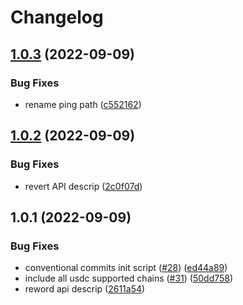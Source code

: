 # Changelog

## [1.0.3](https://github.com/ashutosh-ukey/openapi-internal/compare/v1.0.2...v1.0.3) (2022-09-09)


### Bug Fixes

* rename ping path ([c552162](https://github.com/ashutosh-ukey/openapi-internal/commit/c5521629f6d6a0715d85524f8eaa7f66cb7e49f1))

## [1.0.2](https://github.com/ashutosh-ukey/openapi-internal/compare/v1.0.1...v1.0.2) (2022-09-09)


### Bug Fixes

* revert API descrip ([2c0f07d](https://github.com/ashutosh-ukey/openapi-internal/commit/2c0f07d226d29509d2a7d52c7af4621926d84392))

## 1.0.1 (2022-09-09)


### Bug Fixes

* conventional commits init script ([#28](https://github.com/ashutosh-ukey/openapi-internal/issues/28)) ([ed44a89](https://github.com/ashutosh-ukey/openapi-internal/commit/ed44a8904140614aab967ca2eb46e974448b36f4))
* include all usdc supported chains ([#31](https://github.com/ashutosh-ukey/openapi-internal/issues/31)) ([50dd758](https://github.com/ashutosh-ukey/openapi-internal/commit/50dd758b542624df6a85b94b7f8cda5726b8abaa))
* reword api descrip ([2611a54](https://github.com/ashutosh-ukey/openapi-internal/commit/2611a54ad6d53713db5e59fa2cba7956c567490c))
